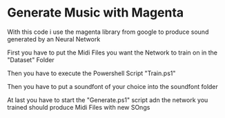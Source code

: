 # Generate Music with Magenta
 With this code i use the magenta library from google to produce sound generated by an Neural Network

First you have to put the Midi Files you want the Network to train on in the "Dataset" Folder

Then you have to execute the Powershell Script "Train.ps1"

Then you have to put a soundfont of your choice into the soundfont folder

At last you have to start the "Generate.ps1" script adn the network you trained should produce Midi Files with new SOngs